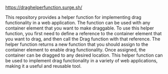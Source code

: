 https://draghelperfunction.surge.sh/

This repository provides a helper function for implementing drag functionality in a web application. The function can be used with any container element that you want to make draggable. To use this helper function, you first need to define a reference to the container element that you want to drag, and then call the Drag function with that reference. The helper function returns a new function that you should assign to the container element to enable drag functionality. Once assigned, the container can be dragged to any desired location. This helper function can be used to implement drag functionality in a variety of web applications, making it a useful and reusable tool.
